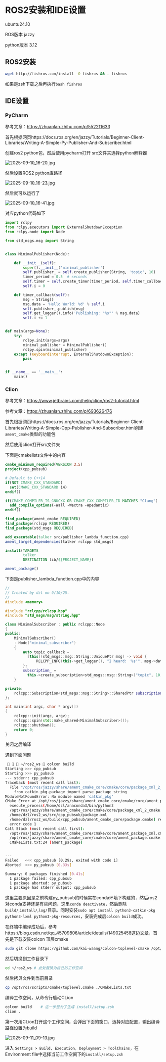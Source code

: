 # ROS2安装和IDE设置

ubuntu24.10

ROS版本 jazzy

python版本 3.12

## ROS2安装

```bash
wget http://fishros.com/install -O fishros && . fishros

```

如果是zsh下载之后再执行`bash fishros`

## IDE设置

### PyCharm

参考文章：https://zhuanlan.zhihu.com/p/552211633

首先根据网页https://docs.ros.org/en/jazzy/Tutorials/Beginner-Client-Libraries/Writing-A-Simple-Py-Publisher-And-Subscriber.html

创建ros2 python包，然后使用pycharm打开 src文件夹选择python解释器

![2025-09-10_16-20.jpg](https://cdn.jsdelivr.net/gh/zilong-ding/note-gen-image-sync@main/853e1cea-aec5-4fe2-bf47-13e9aeac0953.jpeg)

然后设置ROS2 python库路径

![2025-09-10_16-23.jpg](https://cdn.jsdelivr.net/gh/zilong-ding/note-gen-image-sync@main/134c3c4a-bef0-4896-89f0-bf405b93de42.jpeg)

然后就可以运行了

![2025-09-10_16-41.jpg](https://cdn.jsdelivr.net/gh/zilong-ding/note-gen-image-sync@main/704c8fb7-07e2-46a7-89f0-66122896700a.jpeg)

对应python代码如下

```python
import rclpy
from rclpy.executors import ExternalShutdownException
from rclpy.node import Node

from std_msgs.msg import String


class MinimalPublisher(Node):

    def __init__(self):
        super().__init__('minimal_publisher')
        self.publisher_ = self.create_publisher(String, 'topic', 10)
        timer_period = 0.5  # seconds
        self.timer = self.create_timer(timer_period, self.timer_callback)
        self.i = 0

    def timer_callback(self):
        msg = String()
        msg.data = 'Hello World: %d' % self.i
        self.publisher_.publish(msg)
        self.get_logger().info('Publishing: "%s"' % msg.data)
        self.i += 1


def main(args=None):
    try:
        rclpy.init(args=args)
        minimal_publisher = MinimalPublisher()
        rclpy.spin(minimal_publisher)
    except (KeyboardInterrupt, ExternalShutdownException):
        pass


if __name__ == '__main__':
    main()
```


### Clion

参考文章：https://www.jetbrains.com/help/clion/ros2-tutorial.html

参考文章：https://zhuanlan.zhihu.com/p/693626476

首先根据网页https://docs.ros.org/en/jazzy/Tutorials/Beginner-Client-Libraries/Writing-A-Simple-Cpp-Publisher-And-Subscriber.html创建`ament_cmake`类型的功能包

然后使用clion打开src文件夹

下面是cmakelists文件中的内容

```cmake
cmake_minimum_required(VERSION 3.5)
project(cpp_pubsub)

# Default to C++14
if(NOT CMAKE_CXX_STANDARD)
  set(CMAKE_CXX_STANDARD 14)
endif()

if(CMAKE_COMPILER_IS_GNUCXX OR CMAKE_CXX_COMPILER_ID MATCHES "Clang")
  add_compile_options(-Wall -Wextra -Wpedantic)
endif()

find_package(ament_cmake REQUIRED)
find_package(rclcpp REQUIRED)
find_package(std_msgs REQUIRED)

add_executable(talker src/publisher_lambda_function.cpp)
ament_target_dependencies(talker rclcpp std_msgs)

install(TARGETS
        talker
        DESTINATION lib/${PROJECT_NAME})

ament_package()
```


下面是publisher_lambda_function.cpp中的内容

```cpp
//
// Created by dzl on 9/10/25.
//
#include <memory>

#include "rclcpp/rclcpp.hpp"
#include "std_msgs/msg/string.hpp"

class MinimalSubscriber : public rclcpp::Node
{
public:
    MinimalSubscriber()
    : Node("minimal_subscriber")
    {
        auto topic_callback =
          [this](std_msgs::msg::String::UniquePtr msg) -> void {
              RCLCPP_INFO(this->get_logger(), "I heard: '%s'", msg->data.c_str());
        };
        subscription_ =
          this->create_subscription<std_msgs::msg::String>("topic", 10, topic_callback);
    }

private:
    rclcpp::Subscription<std_msgs::msg::String>::SharedPtr subscription_;
};

int main(int argc, char * argv[])
{
    rclcpp::init(argc, argv);
    rclcpp::spin(std::make_shared<MinimalSubscriber>());
    rclcpp::shutdown();
    return 0;
}
```

关闭之后编译

遇到下面问题

```bash
    ~/ros2_ws  colcon build                                                           ✔  at 19:09:26  
Starting >>> cpp_pubsub
Starting >>> py_pubsub
--- stderr: cpp_pubsub                                                    
Traceback (most recent call last):
  File "/opt/ros/jazzy/share/ament_cmake_core/cmake/core/package_xml_2_cmake.py", line 22, in <module>
    from catkin_pkg.package import parse_package_string
ModuleNotFoundError: No module named 'catkin_pkg'
CMake Error at /opt/ros/jazzy/share/ament_cmake_core/cmake/core/ament_package_xml.cmake:95 (message):
  execute_process(/home/dzl/anaconda3/bin/python3
  /opt/ros/jazzy/share/ament_cmake_core/cmake/core/package_xml_2_cmake.py
  /home/dzl/ros2_ws/src/cpp_pubsub/package.xml
  /home/dzl/ros2_ws/build/cpp_pubsub/ament_cmake_core/package.cmake) returned
  error code 1
Call Stack (most recent call first):
  /opt/ros/jazzy/share/ament_cmake_core/cmake/core/ament_package_xml.cmake:49 (_ament_package_xml)
  /opt/ros/jazzy/share/ament_cmake_core/cmake/core/ament_package.cmake:63 (ament_package_xml)
  CMakeLists.txt:24 (ament_package)


---
Failed   <<< cpp_pubsub [0.29s, exited with code 1]
Aborted  <<< py_pubsub [0.33s]                 

Summary: 0 packages finished [0.41s]
  1 package failed: cpp_pubsub
  1 package aborted: py_pubsub
  1 package had stderr output: cpp_pubsub

```


这里主要原因是之前构建py_pubsub的时候实在conda环境下构建的，然后ros2对conda支持还是有些问题，这里`conda deactivate`，然后删除`build/`,`install/`,`log/`目录。同时安装`sudo apt install python3-catkin-pkg python3-lxml python3-pkg-resources`，安装完成后`colcon build`成功。



在终端中编译成功后，参考https://blog.csdn.net/qq_45709806/article/details/149025458这边文章，首先是下载安装colcon 顶层cmake

```bash
sudo git clone https://github.com/kai-waang/colcon-toplevel-cmake /opt/ros/scripts/cmake

```

然后切换到工作目录下

```bash
cd ~/ros2_ws # 此处替换为自己的工作空间

```

然后拷贝文件到当前目录

```bash
cp /opt/ros/scripts/cmake/toplevel.cmake ./CMakeLists.txt

```


编译工作空间，从命令行启动CLion

```bash
colcon build	# 这一步是为了生成 install/setup.zsh
clion .

```

第一次用CLion打开这个工作空间，会弹出下面的窗口，选择对应配置，输出编译路径设置为build

![2025-09-11_09-13.jpg](https://cdn.jsdelivr.net/gh/zilong-ding/note-gen-image-sync@main/043a758a-2079-4fd7-a466-ff44f23af457.jpeg)


进入 `Settings > Build, Execution, Deployment > ToolChains`，在Environment file中选择当前工作空间下的`install/setup.zsh`
